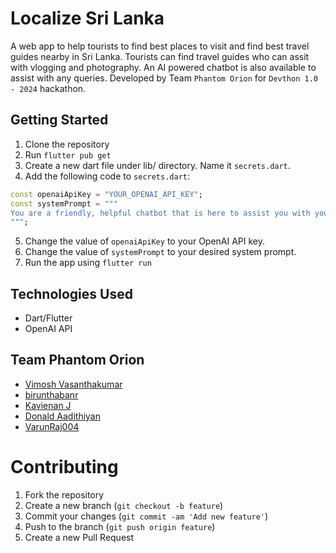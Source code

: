 # Localize Sri Lanka

A web app to help tourists to find best places to visit and find best travel guides nearby in Sri Lanka.
Tourists can find travel guides who can assit with vlogging and photography.
An AI powered chatbot is also available to assist with any queries.
Developed by Team `Phantom Orion` for `Devthon 1.0 - 2024` hackathon.

## Getting Started

1. Clone the repository
2. Run `flutter pub get`
3. Create a new dart file under lib/ directory. Name it `secrets.dart`.
4. Add the following code to `secrets.dart`:
```dart
const openaiApiKey = "YOUR_OPENAI_API_KEY";
const systemPrompt = """
You are a friendly, helpful chatbot that is here to assist you with your questions.
""";
```
5. Change the value of `openaiApiKey` to your OpenAI API key.
6. Change the value of `systemPrompt` to your desired system prompt.
7. Run the app using `flutter run`

## Technologies Used

- Dart/Flutter
- OpenAI API

## Team Phantom Orion

- [Vimosh Vasanthakumar](https://github.com/vimosh0812)
- [birunthabanr](https://github.com/birunthabanr)
- [Kavienan J](https://github.com/kavienanj)
- [Donald Aadithiyan](https://github.com/DonaldAadithiyan)
- [VarunRaj004](https://github.com/VarunRaj004)

# Contributing

1. Fork the repository
2. Create a new branch (`git checkout -b feature`)
3. Commit your changes (`git commit -am 'Add new feature'`)
4. Push to the branch (`git push origin feature`)
5. Create a new Pull Request
